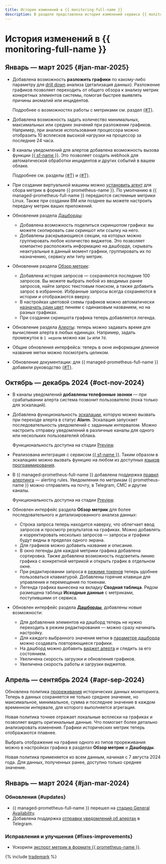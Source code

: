 ```yaml
---
title: История изменений в {{ monitoring-full-name }}
description: В разделе представлена история изменений сервиса {{ monitoring-name }}.
---
```


# История изменений в {{ monitoring-full-name }}

## Январь — март 2025 {#jan-mar-2025}

* Добавлена возможность **разложить графики** по какому-либо параметру для [drill down](https://en.wikipedia.org/wiki/Data_drilling) анализа (детализация данных). Разложение графиков позволяет переходить от общего обзора к анализу метрик конкретных элементов системы, помогая быстрее выявлять причины аномалий или инцидентов.

   Подробнее о возможностях работы с метриками см. раздел [{#T}](operations/metric/metric-explorer.md).

* Добавлена возможность задать количество минимальных, максимальных или средних значений при разложении графиков. Например, при анализе использования процессора можно отобразить 10 всплесков высокой нагрузки на процессор за последние 24 часа.

* В каналы уведомлений для алертов добавлена возможность вызова функции [{{ sf-name }}](../functions/index.yaml). Это позволяет создать webhook для автоматической обработки инцидентов и других событий в вашем облаке.

   Подробнее см. разделы [{#T}](operations/alert/create-channel-function.md) и [{#T}](operations/alert/alert-call-function.md).

* При создании виртуальной машины можно [установить агент](operations/prometheus/ingestion/prometheus-agent.md) для сбора метрик в формате {{ prometheus-name }}. По умолчанию в {{ managed-prometheus-full-name }} передаются системные метрики Linux. Также при создании ВМ или позднее вы можете настроить передачу метрик ваших приложений.

* Обновления раздела [Дашборды](concepts/visualization/dashboard.md):
  
  * Добавлена возможность поделиться скриншотом графика: вы можете скопировать сам скриншот или ссылку на него.
  * Добавлены раскрывающиеся секции, на которых можно группировать любое количество виджетов. Это позволяет компактно расположить информацию на дашборде, скрывать неактуальные в данный момент графики, группировать их по назначению, сервису или типу метрик.

* Обновления раздела [Обзор метрик](concepts/visualization/metric-explorer.md):
  
  * Добавлена история запросов — сохраняются последние 100 запросов. Вы можете выбрать любой из вводимых ранее запросов, найти запрос текстовым поиском, а также добавить запрос в избранное. Избранные запросы всегда сохраняются в истории и отображаются вверху.
  * В настройках цветовой схемы графиков можно автоматически [назначать один цвет](operations/metric/metric-explorer.md#set-graph) линиям с одинаковым названием, но на разных графиках.
  * При создании скриншота графика теперь добавляется легенда.

* Обновление раздела [Алерты](concepts/alerting/alert.md): теперь можно задавать время для вычисления алерта в любых единицах. Например, задать промежуток в `1 неделю` можно как `1w` или `7d`.

* Общие обновления интерфейса: теперь в окне информации длинное название метки можно посмотреть целиком.

* Обновление документации: для {{ managed-prometheus-full-name }} добавили руководство [{#T}](operations/prometheus/ingestion/troubleshooting.md).

## Октябрь — декабрь 2024 {#oct-nov-2024}

* В каналы уведомлений **добавлены телефонные звонки** — при срабатывании алерта система позвонит пользователю (пока только для эскалаций).

* Добавлена функциональность [эскалации](concepts/alerting/escalations.md), которую можно вызвать при переходе алерта в статус **Alarm**. Эскалация запускает последовательность уведомлений с заданным интервалом. Можно настроить отправку уведомлений в различные каналы для одного или нескольких пользователей облака.

  Функциональность доступна на стадии [Preview](../overview/concepts/launch-stages.md).

* Реализована интеграция с сервисом [{{ sf-name }}](../functions/index.yaml). Таким образом в эскалациях можно вызвать функцию на любом из доступных [языков программирования](../functions/concepts/).

* В {{ managed-prometheus-full-name }} добавлена поддержка [правил алертинга](operations/prometheus/alerting-rules.md) — alerting rules. Уведомления по метрикам {{ prometheus-name }} можно отправлять на почту, в Telegram, СМС и другие каналы.
  
  Функциональность доступна на стадии [Preview](../overview/concepts/launch-stages.md).

* Обновлен интерфейс раздела **Обзор метрик** для более последовательного и детализированного анализа данных:

  * Строка запроса теперь находится наверху, что облегчает ввод запросов и просмотр результатов на графиках. Можно добавлять и корректировать несколько запросов — запросы и графики будут видны в пределах одного экрана.
  * Для графиков можно добавить название и описание.
  * В окно легенды для каждой метрики графика добавлена сортировка. Также добавлена возможность подсветить линию графика с конкретной метрикой и открыть график в отдельном окне.
  * При редактировании запроса в [режиме токенов](concepts/visualization/query-string.md) теперь удобнее пользоваться клавиатурой. Добавлены горячие клавиши для управления и перемещения по токенам.
  * Легенда графика вынесена на вкладку **Сводная таблица**. Рядом размещена таблица **Исходные данные** с метриками, поступившими от сервиса.
  
* Обновлен интерфейс раздела [**Дашборды**](concepts/visualization/dashboard.md), добавлены новые возможности:
  * Для добавления элементов на дашборд теперь не нужно переходить в режим редактирования — можно сразу начинать настройку.
  * Для каждого выбранного значения метки в [параметре дашборда](concepts/visualization/dashboard.md#parameterization) можно создавать повторяющиеся графики.
  * На дашборд можно добавить [виджет алерта](operations/dashboard/add-widget.md#alert) и следить за его состоянием.
  * Увеличена скорость загрузки и обновления графиков.
  * Увеличена скорость работы и загрузки виджетов.
  

## Апрель — сентябрь 2024 {#apr-sep-2024}

Обновлена политика [прореживания](concepts/decimation.md) исторических данных мониторинга. Теперь в данных сохраняется не только среднее значение, но максимальное, минимальное, сумма и последнее значение в каждом временном интервале, для которого выполняется агрегация.

Новая политика точнее отражает локальные всплески на графиках и позволяет видеть оригинальные данные. Что помогает более детально анализировать изменения. Графики исторических метрик теперь отображаются плавнее.

Выбрать отображение на графике одного из типов прореживания можно в настройках графика в разделах **Обзор метрик** и **Дашборды**.

Новая политика применяется ко всем данным, начиная с 7 августа 2024 года. Для данных, полученных ранее, доступно только среднее значение.

## Январь — март 2024 {#jan-mar-2024}

### Обновления {#updates}

* {{ managed-prometheus-full-name }} перешел на [стадию General Availability](../overview/concepts/launch-stages.md).
* Добавлена поддержка [отправки уведомлений об алертах](concepts/alerting/notification-channel.md) в Telegram.

### Исправления и улучшения {#fixes-improvements}

* Ускорили [экспорт метрик в формате {{ prometheus-name }}](operations/metric/prometheusExport.md).

{% include [trademark](../_includes/monitoring/trademark.md) %}
